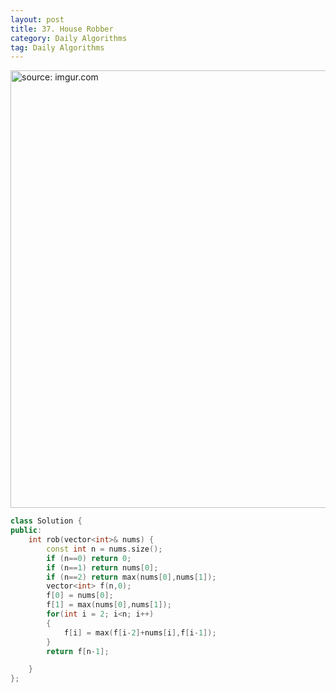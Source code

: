 ```yaml
---
layout: post
title: 37. House Robber
category: Daily Algorithms
tag: Daily Algorithms
---
```


<a href="https://postimg.cc/jnPRXmZh"><img src="https://i.postimg.cc/RhbqMzt2/Capture.jpg" width="700px" title="source: imgur.com" /><a>

```c++
class Solution {
public:
    int rob(vector<int>& nums) {
        const int n = nums.size();
        if (n==0) return 0;
        if (n==1) return nums[0];
        if (n==2) return max(nums[0],nums[1]);
        vector<int> f(n,0);
        f[0] = nums[0];
        f[1] = max(nums[0],nums[1]);
        for(int i = 2; i<n; i++)
        {
            f[i] = max(f[i-2]+nums[i],f[i-1]);
        }
        return f[n-1];

    }
};
```
